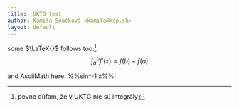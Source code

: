 ```yaml
---
title:  UKTG test
author: Kamila Součková <kamila@ksp.sk>
layout: default
---
```


some $\LaTeX{}$ follows too:[^1]
  $$ \int_a^b f'(x) = f(b) - f(a) $$

and AsciiMath here: %%sin^-1 x%%!

[^1]: pevne dúfam, že v UKTG nie sú integrály
